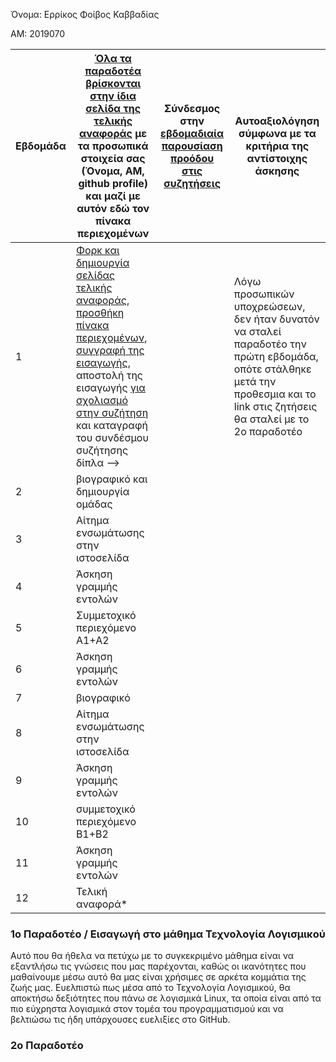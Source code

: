 Όνομα: Ερρίκος Φοίβος Καββαδίας

ΑΜ: 2019070

| Εβδομάδα | [Όλα τα παραδοτέα βρίσκονται στην ίδια σελίδα της τελικής αναφοράς](https://courses-ionio.github.io/help/deliverables/) με τα προσωπικά στοιχεία σας (Όνομα, ΑΜ, github profile) και μαζί με αυτόν εδώ τον πίνακα περιεχομένων | Σύνδεσμος στην [εβδομαδιαία παρουσίαση προόδου στις συζητήσεις](https://github.com/courses-ionio/help/discussions/categories/show-and-tell) | Αυτοαξιολόγηση σύμφωνα με τα κριτήρια της αντίστοιχης άσκησης |
| --- | --- | --- | --- |
| 1 | [Φορκ και δημιουργία σελίδας τελικής αναφοράς](https://courses-ionio.github.io/help/guide/), [προσθήκη πίνακα περιεχομένων](https://raw.githubusercontent.com/courses-ionio/sw/master/README.md), [συγγραφή της εισαγωγής](https://courses-ionio.github.io/help/intro/), αποστολή της εισαγωγής [για σχολιασμό στην συζήτηση](https://github.com/courses-ionio/help/discussions/categories/show-and-tell) και καταγραφή του συνδέσμου συζήτησης δίπλα --> | |  Λόγω προσωπικών υποχρεώσεων, δεν ήταν δυνατόν να σταλεί παραδοτέο την πρώτη εβδομάδα, οπότε στάλθηκε μετά την προθεσμια και το link στις ζητήσεις θα σταλεί με το 2ο παραδοτέο |
| 2 | βιογραφικό και δημιουργία ομάδας | | |
| 3 | Αίτημα ενσωμάτωσης στην ιστοσελίδα | | |
| 4 | Άσκηση γραμμής εντολών | | |
| 5 | Συμμετοχικό περιεχόμενο A1+A2 | | |
| 6 | Άσκηση γραμμής εντολών | | |
| 7 | βιογραφικό | | |
| 8 | Αίτημα ενσωμάτωσης στην ιστοσελίδα | | |
| 9 | Άσκηση γραμμής εντολών | | |
| 10 | συμμετοχικό περιεχόμενο B1+B2 | | |
| 11 | Άσκηση γραμμής εντολών | | |
| 12 | Τελική αναφορά* | | |

### 1ο Παραδοτέο / Εισαγωγή στο μάθημα Τεχνολογία Λογισμικού
Αυτό που θα ήθελα να πετύχω με το συγκεκριμένο μάθημα είναι να εξαντλήσω τις γνώσεις που μας παρέχονται, καθώς οι ικανότητες που μαθαίνουμε μέσω αυτό θα μας είναι χρήσιμες σε αρκέτα κομμάτια της ζωής μας. Ευελπιστώ πως μέσα από το Τεχνολογία Λογισμικού, θα αποκτήσω δεξιότητες που πάνω σε λογισμικά Linux, τα οποία είναι από τα πιο εύχρηστα λογισμικά στον τομέα του προγραμματισμού και να βελτιώσω τις ήδη υπάρχουσες ευελιξίες στο GitHub.
### 2ο Παραδοτέο 

